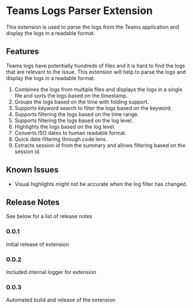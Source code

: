 # Teams Logs Parser Extension

This extension is used to parse the logs from the Teams application and display the logs in a readable format.

## Features

Teams logs have potentially hundreds of files and it is hard to find the logs that are relevant to the issue. This extension will help to parse the logs and display the logs in a readable format.

1. Combines the logs from multiple files and displays the logs in a single file and sorts the logs based on the timestamp.
2. Groups the logs based on the time with folding support.
3. Supports keyword search to filter the logs based on the keyword.
4. Supports filtering the logs based on the time range.
5. Supports filtering the logs based on the log level.
6. Highlights the logs based on the log level.
7. Converts ISO dates to human readable format.
8. Quick date filtering through code lens.
9. Extracts session id from the summary and allows filtering based on the session id.

## Known Issues

- Visual highlights might not be accurate when the log filter has changed.

## Release Notes

See below for a list of release notes

### 0.0.1

Initial release of extension

### 0.0.2

Included internal logger for extension

### 0.0.3

Automated build and release of the extension
